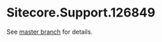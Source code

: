 # Sitecore.Support.126849

See [master branch](https://github.com/sitecoresupport/Sitecore.Support.126849) for details.